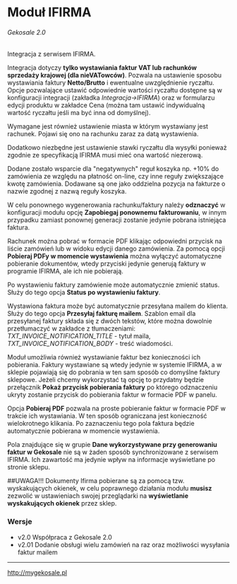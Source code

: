 Moduł IFIRMA
===
###### Gekosale 2.0
Integracja z serwisem IFIRMA.

Integracja dotyczy **tylko wystawiania faktur VAT lub rachunków sprzedaży krajowej (dla nieVATowców)**. Pozwala na ustawienie sposobu wystawiania faktury **Netto/Brutto** i ewentualne uwzględnienie ryczałtu. Opcje pozwalające ustawić odpowiednie wartości ryczałtu dostępne są w konfiguracji integracji \(zakładka *Integracja->IFIRMA*\) oraz w formularzu edycji produktu w zakładce Cena \(można tam ustawić indywidualną wartość ryczałtu jeśli ma być inna od domyślnej\).

Wymagane jest również ustawienie miasta w którym wystawiany jest rachunek. Pojawi się ono na rachunku zaraz za datą wystawienia.

Dodatkowo niezbędne jest ustawienie stawki ryczałtu dla wysyłki ponieważ zgodnie ze specyfikacją IFIRMA musi mieć ona wartość niezerową.

Dodane zostało wsparcie dla "negatywnych" reguł koszyka np. +10% do zamówienia ze względu na płatność on-line, czy inne reguły zwiększające kwotę zamówienia. Dodawane są one jako oddzielna pozycja na fakturze o nazwie zgodnej z nazwą reguły koszyka.

W celu ponownego wygenerowania rachunku/faktury należy **odznaczyć** w konfiguracji modułu opcję **Zapobiegaj ponownemu fakturowaniu**, w innym przypadku zamiast ponownej generacji zostanie jedynie pobrana istniejąca faktura.

Rachunek można pobrać w formacie PDF klikając odpowiedni przycisk na liście zamówień lub w widoku edycji danego zamówienia. Za pomocą opcji **Pobieraj PDFy w momencie wystawienia** można wyłączyć automatyczne pobieranie dokumentów, wtedy przyciski jedynie generują faktury w programie IFIRMA, ale ich nie pobierają.

Po wystawieniu faktury zamówienie może automatycznie zmienić status. Służy do tego opcja **Status po wystawieniu faktury**.

Wystawiona faktura może być automatycznie przesyłana mailem do klienta. Służy do tego opcja **Przesyłaj fakturę mailem**. Szablon email dla przesyłanej faktury składa się z dwóch tekstów, które można dowolnie przetłumaczyć w zakładce z tłumaczeniami: *TXT_INVOICE_NOTIFICATION_TITLE* - tytuł maila, *TXT_INVOICE_NOTIFICATION_BODY* - treść wiadomości.

Moduł umożliwia również wystawianie faktur bez konieczności ich pobierania. Faktury wystawiane są wtedy jedynie w systemie IFIRMA, a w sklepie pojawiają się do pobrania w ten sam sposób co domyślne faktury sklepowe. Jeżeli chcemy wykorzystać tą opcję to przydatny będzie przełącznik **Pokaż przycisk pobierania faktury** po którego odznaczeniu ukryty zostanie przycisk do pobierania faktur w formacie PDF w panelu.

Opcja **Pobieraj PDF** pozwala na proste pobieranie faktur w formacie PDF w trakcie ich wystawiania. W ten sposób ograniczana jest konieczność wielokrotnego klikania. Po zaznaczeniu tego pola faktura będzie automatycznie pobierana w momencie wystawienia.

Pola znajdujące się w grupie **Dane wykorzystywane przy generowaniu faktur w Gekosale** nie są w żaden sposób synchronizowane z serwisem IFIRMA. Ich zawartość ma jedynie wpływ na informacje wyświetlane po stronie sklepu.

##UWAGA!!!
Dokumenty Ifirma pobierane są za pomocą tzw. wyskakujących okienek, w celu poprawnego działania modułu **musisz** zezwolić w ustawieniach swojej przeglądarki na **wyświetlanie wyskakujących okienek** przez sklep.

### Wersje
- v2.0 Współpraca z Gekosale 2.0
- v2.01 Dodanie obsługi wielu zamówień na raz oraz możliwości wysyłania faktur mailem

---

http://mygekosale.pl
